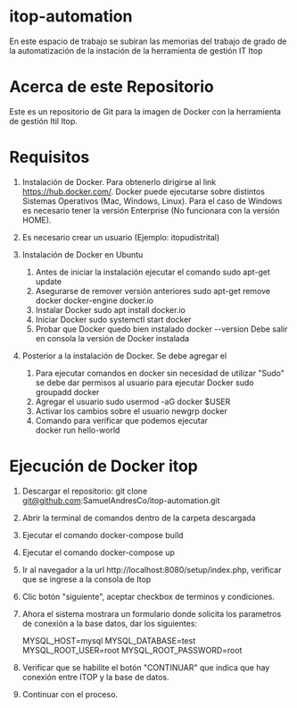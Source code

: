 # itop-automation
En este espacio de trabajo se subiran las memorias del trabajo de grado de la automatización de la instación de la herramienta de gestión IT Itop

# Acerca de este Repositorio
Este es un repositorio de Git para la imagen de Docker con la herramienta de gestión Itil Itop. 

# Requisitos 
1. Instalación de Docker. Para obtenerlo dirigirse al link https://hub.docker.com/. Docker puede ejecutarse sobre distintos Sistemas Operativos (Mac, Windows, Linux). Para el caso de Windows es necesario tener la versión Enterprise (No funcionara con la versión HOME).
2. Es necesario crear un usuario (Ejemplo: itopudistrital)

3. Instalación de Docker en Ubuntu

   1. Antes de iniciar la instalación ejecutar el comando
      sudo apt-get update
   2. Asegurarse de remover versión anteriores
      sudo apt-get remove docker docker-engine docker.io
   3. Instalar Docker
      sudo apt install docker.io
   4. Iniciar Docker
      sudo systemctl start docker
   5. Probar que Docker quedo bien instalado
      docker --version 
      Debe salir en consola la versión de Docker instalada    
4. Posterior a la instalación de Docker. Se debe agregar el 
    1. Para ejecutar comandos en docker sin necesidad de utilizar "Sudo" se debe dar permisos al usuario para ejecutar Docker
       sudo groupadd docker
    2. Agregar el usuario 
       sudo usermod -aG docker $USER
    3. Activar los cambios sobre el usuario
        newgrp docker 
    4. Comando para verificar que podemos ejecutar  
       docker run hello-world

# Ejecución de Docker itop
   1. Descargar el repositorio: git clone git@github.com:SamuelAndresCo/itop-automation.git
   2. Abrir la terminal de comandos dentro de la carpeta descargada
   3. Ejecutar el comando docker-compose build
   4. Ejecutar el comando docker-compose up
   5. Ir al navegador a la url http://localhost:8080/setup/index.php, verificar que se ingrese a la consola de Itop
   6. Clic botón "siguiente", aceptar checkbox de terminos y condiciones.
   7. Ahora el sistema mostrara un formulario donde solicita los parametros de conexión a la base datos, dar los siguientes:
   
      MYSQL_HOST=mysql
      MYSQL_DATABASE=test
      MYSQL_ROOT_USER=root
      MYSQL_ROOT_PASSWORD=root
   
   8. Verificar que se habilite el botón "CONTINUAR" que indica que hay conexión entre ITOP y la base de datos.
   9. Continuar con el proceso.
   
   
   
   
   
   
   
   
      
